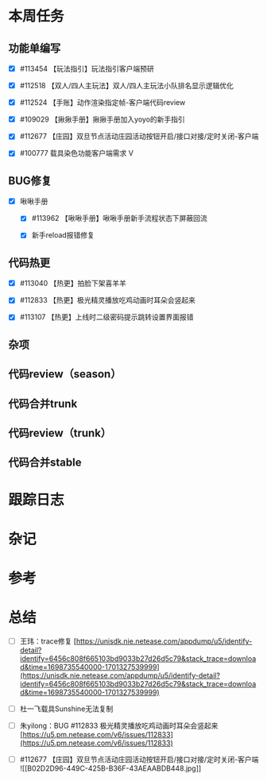 
# 本周任务


## 功能单编写
- [x] #113454 【玩法指引】玩法指引客户端预研
- [x] #112518 【双人/四人主玩法】双人/四人主玩法小队排名显示逻辑优化
- [x] #112524 【手账】动作渲染指定帧-客户端代码review
- [x] #109029 【揪揪手册】揪揪手册加入yoyo的新手指引
- [x] #112677 【庄园】双旦节点活动庄园活动按钮开启/接口对接/定时关闭-客户端
- [x] #100777 载具染色功能客户端需求 Ⅴ


## BUG修复
- [x] 啾啾手册
	- [x] #113962 【啾啾手册】啾啾手册新手流程状态下屏蔽回流
	- [x] 新手reload报错修复


## 代码热更

- [x] #113040 【热更】拍脸下架喜羊羊
- [x] #112833 【热更】极光精灵播放吃鸡动画时耳朵会竖起来
- [x] #113107 【热更】上线时二级密码提示跳转设置界面报错



## 杂项


## 代码review（season）


## 代码合并trunk


## 代码review（trunk）


## 代码合并stable


# 跟踪日志



# 杂记



# 参考


# 总结




- [ ] 王玮：trace修复
[https://unisdk.nie.netease.com/appdump/u5/identify-detail?identify=6456c808f665103bd9033b27d26d5c79&stack_trace=download&time=1698735540000-1701327539999](https://unisdk.nie.netease.com/appdump/u5/identify-detail?identify=6456c808f665103bd9033b27d26d5c79&stack_trace=download&time=1698735540000-1701327539999)

- [ ] 杜一飞载具Sunshine无法复制
- [ ] 朱yilong：BUG #112833 极光精灵播放吃鸡动画时耳朵会竖起来 [https://u5.pm.netease.com/v6/issues/112833](https://u5.pm.netease.com/v6/issues/112833)
- [ ] #112677 【庄园】双旦节点活动庄园活动按钮开启/接口对接/定时关闭-客户端
	![[B02D2D96-449C-425B-B36F-43AEAABDB448.jpg]]
